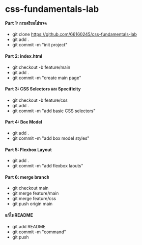 # css-fundamentals-lab



#### Part 1: การเตรียมโปรเจค
- git clone https://github.com/66160245/css-fundamentals-lab
- git add .
- git commit -m "init project"
#### Part 2: index.html 
- git checkout -b feature/main 
- git add .
- git commit -m "create main page"
#### Part 3: CSS Selectors และ Specificity
- git checkout -b feature/css
- git add .
- git commit -m "add basic CSS selectors"
#### Part 4: Box Model 
- git add .
- git commit -m "add box model styles"
#### Part 5: Flexbox Layout 
- git add .
- git commit -m "add flexbox laouts"

#### Part 6: merge branch 
- git checkout main
- git merge feature/main
- git merge feature/css
- git push origin main

#### แก้ไข README
- git add README 
- git commit -m "command"
- git push